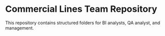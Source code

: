 # Commercial Lines Team Repository
This repository contains structured folders for BI analysts, QA analyst, and management.